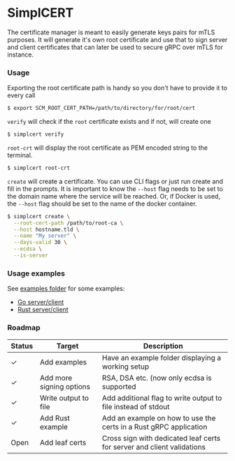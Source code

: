 # SimplCERT

The certificate manager is meant to easily generate keys pairs for mTLS purposes. It will generate
it's own root certificate and use that to sign server and client certificates that can later be used
to secure gRPC over mTLS for instance.

### Usage

Exporting the root certificate path is handy so you don't have to provide it to every call
```bash
$ export SCM_ROOT_CERT_PATH=/path/to/directory/for/root/cert
````

`verify` will check if the `root` certificate exists and if not, will create one 
```bash
$ simplcert verify
```

`root-crt` will display the root certificate as PEM encoded string to the terminal.
```bash
$ simplcert root-crt
```

`create` will create a certificate. You can use CLI flags or just run create and fill in 
the prompts. It is important to know the `--host` flag needs to be set to the domain name 
where the service will be reached. Or, if Docker is used, the `--host` flag should be set 
to the name of the docker container.
```bash
$ simplcert create \
  --root-cert-path /path/to/root-ca \
  --host hostname.tld \
  --name "My server" \
  --days-valid 30 \
  --ecdsa \
  --is-server
```

### Usage examples

See [examples folder](examples) for some examples:

- [Go server/client](examples/go-server-client)
- [Rust server/client](examples/rust-server-client)

### Roadmap

| Status  | Target                   | Description                                                            |
|---------|--------------------------|------------------------------------------------------------------------|
| &check; | Add examples             | Have an example folder displaying a working setup                      |
| &check; | Add more signing options | RSA, DSA etc. (now only ecdsa is supported                             |
| &check; | Write output to file     | Add additional flag to write output to file instead of stdout          | 
| &check; | Add Rust example         | Add an example on how to use the certs in a Rust gRPC application      |
| Open    | Add leaf certs           | Cross sign with dedicated leaf certs for server and client validations |

